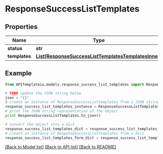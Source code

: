 # ResponseSuccessListTemplates


## Properties
Name | Type | Description | Notes
------------ | ------------- | ------------- | -------------
**status** | **str** |  | [optional] 
**templates** | [**List[ResponseSuccessListTemplatesTemplatesInner]**](ResponseSuccessListTemplatesTemplatesInner.md) |  | [optional] 

## Example

```python
from APITemplateio.models.response_success_list_templates import ResponseSuccessListTemplates

# TODO update the JSON string below
json = "{}"
# create an instance of ResponseSuccessListTemplates from a JSON string
response_success_list_templates_instance = ResponseSuccessListTemplates.from_json(json)
# print the JSON string representation of the object
print ResponseSuccessListTemplates.to_json()

# convert the object into a dict
response_success_list_templates_dict = response_success_list_templates_instance.to_dict()
# create an instance of ResponseSuccessListTemplates from a dict
response_success_list_templates_form_dict = response_success_list_templates.from_dict(response_success_list_templates_dict)
```
[[Back to Model list]](../README.md#documentation-for-models) [[Back to API list]](../README.md#documentation-for-api-endpoints) [[Back to README]](../README.md)


